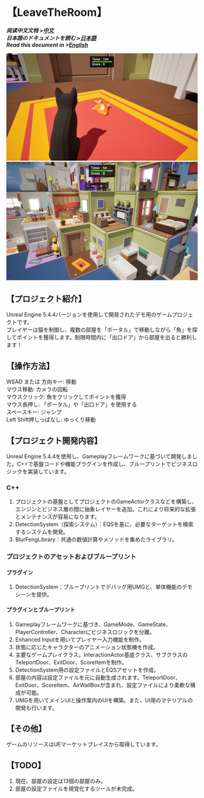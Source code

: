 # 【LeaveTheRoom】
***阅读中文文档 >[中文](README.md)***\
***日本語のドキュメントを読む >[日本語](README_ja.md)***\
***Read this document in >[English](README_en.md)***

![](Documents/LeaveTheRoom_1.png)
![](Documents/LeaveTheRoom_2.png)

## 【プロジェクト紹介】
Unreal Engine 5.4.4バージョンを使用して開発されたデモ用のゲームプロジェクトです。\
プレイヤーは猫を制御し、複数の部屋を「ポータル」で移動しながら「魚」を探してポイントを獲得します。制限時間内に「出口ドア」から部屋を出ると勝利します！

## 【操作方法】
WSAD または 方向キー: 移動\
マウス移動: カメラの回転\
マウスクリック: 魚をクリックしてポイントを獲得\
マウス長押し: 「ポータル」や「出口ドア」を使用する\
スペースキー: ジャンプ\
Left Shift押しっぱなし: ゆっくり移動

## 【プロジェクト開発内容】
Unreal Engine 5.4.4を使用し、Gameplayフレームワークに基づいて開発しました。C++で基盤コードや機能プラグインを作成し、ブループリントでビジネスロジックを実装しています。

### C++
1. プロジェクトの基盤としてプロジェクトのGameActorクラスなどを構築し、エンジンとビジネス層の間に抽象レイヤーを追加。これにより将来的な拡張とメンテナンスが容易になります。
2. DetectionSystem（探索システム）：EQSを基に、必要なターゲットを検索するシステムを開発。
3. BlurFengLibrary：共通の数値計算やメソッドを集めたライブラリ。

### プロジェクトのアセットおよびブループリント
#### プラグイン
1. DetectionSystem：ブループリントでデバッグ用UMGと、単体機能のデモシーンを提供。
#### プラグインとブループリント
1. Gameplayフレームワークに基づき、GameMode、GameState、PlayerController、Characterにビジネスロジックを分離。
2. Enhanced Inputを用いてプレイヤー入力機能を制作。
3. 状態に応じたキャラクターのアニメーション状態機を作成。
4. 主要なゲームプレイクラス。InteractionActor基底クラス、サブクラスのTeleportDoor、ExitDoor、ScoreItemを制作。
5. DetectionSystem用の設定ファイルとEQSアセットを作成。
6. 部屋の内容は設定ファイルを元に自動生成されます。TeleportDoor、ExitDoor、ScoreItem、AirWallBoxが含まれ、設定ファイルにより柔軟な構成が可能。
7. UMGを用いてメインUIと操作案内のUIを構築。また、UI用のマテリアルの開発も行います。

## 【その他】
ゲームのリソースはUEマーケットプレイスから取得しています。

## 【TODO】
1. 現在、部屋の設定は13個の部屋のみ。
2. 部屋の設定ファイルを視覚化するツールが未完成。